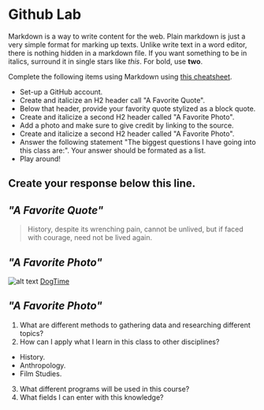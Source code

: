 
# Github Lab

Markdown is a way to write content for the web. 
Plain markdown is just a very simple format for marking up
texts. Unlike write text in a word editor, there is nothing
hidden in a markdown file. If you want something to be in
italics, surround it in single stars like *this*. For bold,
use **two**.

Complete the following items using Markdown using [this cheatsheet](https://github.com/adam-p/markdown-here/wiki/Markdown-Cheatsheet).

- Set-up a GitHub account. 
- Create and italicize an H2 header call "A Favorite Quote". 
- Below that header, provide your favority quote stylized as a block quote. 
- Create and italicize a second H2 header called "A Favorite Photo". 
- Add a photo and make sure to give credit by linking to the source.   
- Create and italicize a second H2 header called "A Favorite Photo". 
- Answer the following statement "The biggest questions I have going into this class are:". Your answer should be formated as a list. 
- Play around!

 
 Create your response below this line. 
 ------------------
## *"A Favorite Quote"*


> History, despite its wrenching pain, cannot be unlived, but if faced with courage, need not be lived again.



## *"A Favorite Photo"*

![alt text](http://cdn1-www.dogtime.com/assets/uploads/gallery/labradoodle-dog-breed-pictures/side-1.jpg)
[DogTime](http://dogtime.com/dog-breeds/labradoodle#/slide/1)

## *"A Favorite Photo"*

1. What are different methods to gathering data and researching different topics?
2. How can I apply what I learn in this class to other disciplines?
* History.
* Anthropology. 
* Film Studies.
3. What different programs will be used in this course?
4. What fields I can enter with this knowledge?
